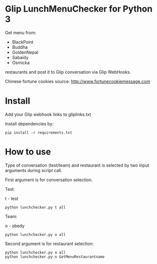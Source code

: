 # Glip LunchMenuChecker for Python 3

Get menu from:
- BlackPoint
- Buddha
- GoldenNepal
- Sabaidy
- Osmicka

restaurants and post it to Glip conversation via Glip WebHooks.

Chinese fortune cookies source: http://www.fortunecookiemessage.com

# Install

Add your Glip webhook links to gliplinks.txt

Install dependencies by:
```
pip install -r requirements.txt
```

# How to use

Type of conversation (test/team) and restaurant is selected by two input arguments during script call.

First argument is for conversation selection.

Test:

t - test
```
python lunchchecker.py t all
```

Team:

o - obedy
```
python lunchchecker.py o all
```
Second argument is for restaurant selection:

```
python lunchchecker.py o all
python lunchchecker.py o GetMenuRestaurantname
```
